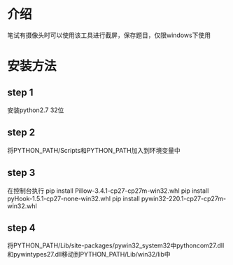 # 介绍
笔试有摄像头时可以使用该工具进行截屏，保存题目，仅限windows下使用

# 安装方法
## step 1
安装python2.7 32位
## step 2
将PYTHON_PATH/Scripts和PYTHON_PATH加入到环境变量中
## step 3
在控制台执行
pip install Pillow-3.4.1-cp27-cp27m-win32.whl
pip install pyHook-1.5.1-cp27-none-win32.whl
pip install pywin32-220.1-cp27-cp27m-win32.whl
## step 4
将PYTHON_PATH/Lib/site-packages/pywin32_system32中pythoncom27.dll和pywintypes27.dll移动到PYTHON_PATH/Lib/win32/lib中
